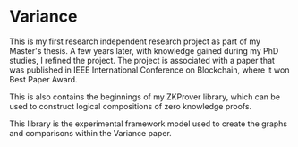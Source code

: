 # Variance
This is my first research independent research project as part of my Master's thesis.  A few years later, with knowledge gained during my PhD studies, I refined the project.  The project is associated with a paper that was published in IEEE International Conference on Blockchain, where it won Best Paper Award.

This is also contains the beginnings of my ZKProver library, which can be used to construct logical compositions of zero knowledge proofs.

This library is the experimental framework model used to create the graphs and comparisons within the Variance paper.
